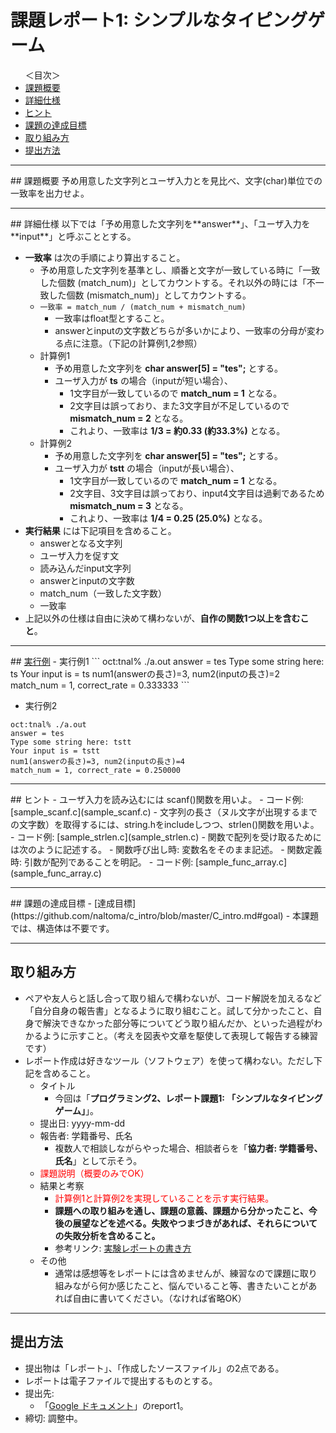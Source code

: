 # 課題レポート1: シンプルなタイピングゲーム

<ul>
<lh>＜目次＞</lh>
<li><a href="#abst">課題概要</a>
<li><a href="#details">詳細仕様</a>
<li><a href="#hints">ヒント</a>
<li><a href="#goal">課題の達成目標</a>
<li><a href="#report">取り組み方</a>
<li><a href="#submit">提出方法</a>
</ul>

<hr>
## <a name="abst">課題概要</a>
予め用意した文字列とユーザ入力とを見比べ、文字(char)単位での一致率を出力せよ。

<hr>
## <a name="details">詳細仕様</a>
以下では「予め用意した文字列を**answer**」、「ユーザ入力を**input**」と呼ぶこととする。

<!--
- ？？？？？inputの文字数は、(case 1) answerと等しいか、(case 2) answerより短いものとする。（inputがanswerより長い場合、長い部分については無視する）
-->

- **一致率** は次の手順により算出すること。
  - 予め用意した文字列を基準とし、順番と文字が一致している時に「一致した個数 (match_num)」としてカウントする。それ以外の時には「不一致した個数 (mismatch_num)」としてカウントする。
  - ``一致率 = match_num / (match_num + mismatch_num)``
    - 一致率はfloat型とすること。
    - answerとinputの文字数どちらが多いかにより、一致率の分母が変わる点に注意。（下記の計算例1,2参照）
  - 計算例1
    - 予め用意した文字列を **char answer[5] = "tes";** とする。
    - ユーザ入力が **ts** の場合（inputが短い場合）、
      - 1文字目が一致しているので **match_num = 1** となる。
      - 2文字目は誤っており、また3文字目が不足しているので **mismatch_num = 2** となる。
      - これより、一致率は **1/3 = 約0.33 (約33.3%)** となる。
  - 計算例2
    - 予め用意した文字列を **char answer[5] = "tes";** とする。
    - ユーザ入力が **tstt** の場合（inputが長い場合）、
      - 1文字目が一致しているので **match_num = 1** となる。
      - 2文字目、3文字目は誤っており、input4文字目は過剰であるため **mismatch_num = 3** となる。
      - これより、一致率は **1/4 = 0.25 (25.0%)** となる。
- **実行結果** には下記項目を含めること。
  - answerとなる文字列
  - ユーザ入力を促す文
  - 読み込んだinput文字列
  - answerとinputの文字数
  - match_num（一致した文字数）
  - 一致率
- 上記以外の仕様は自由に決めて構わないが、**自作の関数1つ以上を含むこと**。

<hr>
## <a href="output_example">実行例</a>
- 実行例1
```
oct:tnal% ./a.out
answer = tes
Type some string here: ts
Your input is = ts
num1(answerの長さ)=3, num2(inputの長さ)=2
match_num = 1, correct_rate = 0.333333
```

- 実行例2
```
oct:tnal% ./a.out
answer = tes
Type some string here: tstt
Your input is = tstt
num1(answerの長さ)=3, num2(inputの長さ)=4
match_num = 1, correct_rate = 0.250000
```

<hr>
## <a name="hints">ヒント</a>
- ユーザ入力を読み込むには scanf()関数を用いよ。
  - コード例: [sample_scanf.c](sample_scanf.c)
- 文字列の長さ（ヌル文字が出現するまでの文字数）を取得するには、string.hをincludeしつつ、strlen()関数を用いよ。
  - コード例: [sample_strlen.c](sample_strlen.c)
- 関数で配列を受け取るためには次のように記述する。
  - 関数呼び出し時: 変数名をそのまま記述。
  - 関数定義時: 引数が配列であることを明記。
  - コード例: [sample_func_array.c](sample_func_array.c)


<hr>
## <a name="goal">課題の達成目標</a>
- [達成目標](https://github.com/naltoma/c_intro/blob/master/C_intro.md#goal)
  - 本課題では、構造体は不要です。

<hr>

## <a name="report">取り組み方</a>
- ペアや友人らと話し合って取り組んで構わないが、コード解説を加えるなど「自分自身の報告書」となるように取り組むこと。試して分かったこと、自身で解決できなかった部分等についてどう取り組んだか、といった過程がわかるように示すこと。（考えを図表や文章を駆使して表現して報告する練習です）
- レポート作成は好きなツール（ソフトウェア）を使って構わない。ただし下記を含めること。
  - タイトル
    - 今回は「**プログラミング2、レポート課題1: 「シンプルなタイピングゲーム」**」。
  - 提出日: yyyy-mm-dd
  - 報告者: 学籍番号、氏名
    - 複数人で相談しながらやった場合、相談者らを「**協力者: 学籍番号、氏名**」として示そう。
  - <font color="red">課題説明（概要のみでOK）</font>
  - 結果と考察
    - <font color="red">計算例1と計算例2を実現していることを示す実行結果。</font>
    - **課題への取り組みを通し、課題の意義、課題から分かったこと、今後の展望などを述べる。失敗やつまづきがあれば、それらについての失敗分析を含めること。**
    - 参考リンク: [実験レポートの書き方](http://www.report.gusoku.net/jikken/jikkenreport.html)
  - その他
    - 通常は感想等をレポートには含めませんが、練習なので課題に取り組みながら何か感じたこと、悩んでいること等、書きたいことがあれば自由に書いてください。（なければ省略OK）

<hr>

## <a name="submit">提出方法</a>
- 提出物は「レポート」、「作成したソースファイル」の2点である。
- レポートは電子ファイルで提出するものとする。
- 提出先:
  - 「<a href="https://drive.google.com/a/ie.u-ryukyu.ac.jp/folderview?id=0B8oAeomiuJo-OFUxYjNyT083OGM&usp=sharing">Google ドキュメント</a>」のreport1。
- 締切: 調整中。
